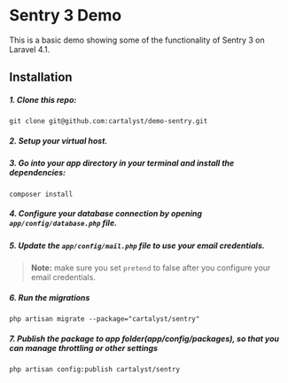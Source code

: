 # Sentry 3 Demo

This is a basic demo showing some of the functionality of Sentry 3 on Laravel 4.1.

## Installation

##### 1. Clone this repo:

```
git clone git@github.com:cartalyst/demo-sentry.git
```

##### 2. Setup your virtual host.

##### 3. Go into your app directory in your terminal and install the dependencies:

```
composer install
```

##### 4. Configure your database connection by opening `app/config/database.php` file.

##### 5. Update the `app/config/mail.php` file to use your email credentials.
>**Note:** make sure you set `pretend` to false after you configure your email credentials.

##### 6. Run the migrations

```
php artisan migrate --package="cartalyst/sentry"
```

##### 7. Publish the package to app folder(app/config/packages), so that you can manage throttling or other settings

```
php artisan config:publish cartalyst/sentry
```
